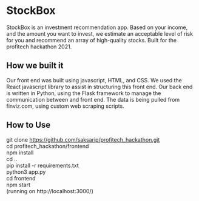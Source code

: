 # StockBox

StockBox is an investment recommendation app. Based on your income, and the amount you want to invest, we estimate an acceptable level of risk for you and recommend an array of high-quality stocks. Built for the profitech hackathon 2021. 

## How we built it
Our front end was built using javascript, HTML, and CSS. We used the React javascript library to assist in structuring this front end. Our back end is written in Python, using the Flask framework to manage the communication between and front end. The data is being pulled from finviz.com, using custom web scraping scripts.


## How to Use
git clone https://github.com/saksarip/profitech_hackathon.git \
cd profitech_hackathon/frontend \
npm install
\
cd .. \
pip install -r requirements.txt \
python3 app.py \
cd frontend \
npm start \
(running on http://localhost:3000/)



